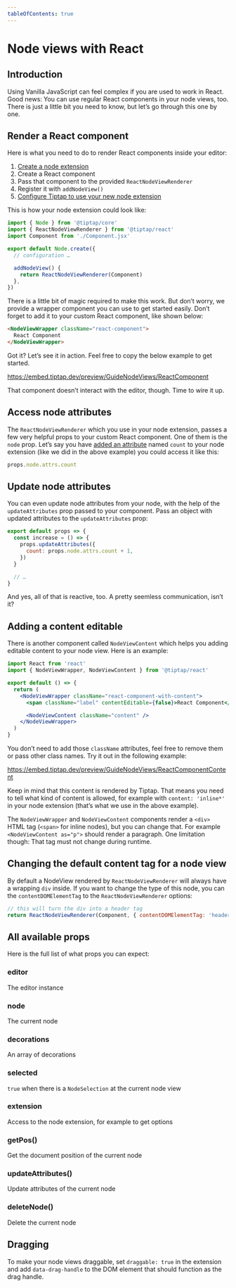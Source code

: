 ```yaml
---
tableOfContents: true
---
```


# Node views with React

## Introduction
Using Vanilla JavaScript can feel complex if you are used to work in React. Good news: You can use regular React components in your node views, too. There is just a little bit you need to know, but let’s go through this one by one.

## Render a React component
Here is what you need to do to render React components inside your editor:

1. [Create a node extension](/guide/custom-extensions)
2. Create a React component
3. Pass that component to the provided `ReactNodeViewRenderer`
4. Register it with `addNodeView()`
5. [Configure Tiptap to use your new node extension](/guide/configuration)

This is how your node extension could look like:

```js
import { Node } from '@tiptap/core'
import { ReactNodeViewRenderer } from '@tiptap/react'
import Component from './Component.jsx'

export default Node.create({
  // configuration …

  addNodeView() {
    return ReactNodeViewRenderer(Component)
  },
})
```

There is a little bit of magic required to make this work. But don’t worry, we provide a wrapper component you can use to get started easily. Don’t forget to add it to your custom React component, like shown below:

```html
<NodeViewWrapper className="react-component">
  React Component
</NodeViewWrapper>
```

Got it? Let’s see it in action. Feel free to copy the below example to get started.

https://embed.tiptap.dev/preview/GuideNodeViews/ReactComponent

That component doesn’t interact with the editor, though. Time to wire it up.

## Access node attributes

The `ReactNodeViewRenderer` which you use in your node extension, passes a few very helpful props to your custom React component. One of them is the `node` prop. Let’s say you have [added an attribute](/guide/custom-extensions#attributes) named `count` to your node extension (like we did in the above example) you could access it like this:

```js
props.node.attrs.count
```

## Update node attributes
You can even update node attributes from your node, with the help of the `updateAttributes` prop passed to your component. Pass an object with updated attributes to the `updateAttributes` prop:

```js
export default props => {
  const increase = () => {
    props.updateAttributes({
      count: props.node.attrs.count + 1,
    })
  }

  // …
}
```

And yes, all of that is reactive, too. A pretty seemless communication, isn’t it?

## Adding a content editable
There is another component called `NodeViewContent` which helps you adding editable content to your node view. Here is an example:

```jsx
import React from 'react'
import { NodeViewWrapper, NodeViewContent } from '@tiptap/react'

export default () => {
  return (
    <NodeViewWrapper className="react-component-with-content">
      <span className="label" contentEditable={false}>React Component</span>

      <NodeViewContent className="content" />
    </NodeViewWrapper>
  )
}
```

You don’t need to add those `className` attributes, feel free to remove them or pass other class names. Try it out in the following example:

https://embed.tiptap.dev/preview/GuideNodeViews/ReactComponentContent

Keep in mind that this content is rendered by Tiptap. That means you need to tell what kind of content is allowed, for example with `content: 'inline*'` in your node extension (that’s what we use in the above example).

The `NodeViewWrapper` and `NodeViewContent` components render a `<div>` HTML tag (`<span>` for inline nodes), but you can change that. For example `<NodeViewContent as="p">` should render a paragraph. One limitation though: That tag must not change during runtime.

## Changing the default content tag for a node view

By default a NodeView rendered by `ReactNodeViewRenderer` will always have a wrapping `div` inside. If you want to change the type of this node, you can the `contentDOMElementTag` to the `ReactNodeViewRenderer` options:

```js
// this will turn the div into a header tag
return ReactNodeViewRenderer(Component, { contentDOMElementTag: 'header' })
```

## All available props
Here is the full list of what props you can expect:

### editor
The editor instance

### node
The current node

### decorations
An array of decorations

### selected
`true` when there is a `NodeSelection` at the current node view

### extension
Access to the node extension, for example to get options

### getPos()
Get the document position of the current node

### updateAttributes()
Update attributes of the current node

### deleteNode()
Delete the current node

## Dragging
To make your node views draggable, set `draggable: true` in the extension and add `data-drag-handle` to the DOM element that should function as the drag handle.

<!-- https://embed.tiptap.dev/preview/GuideNodeViews/DragHandle -->
